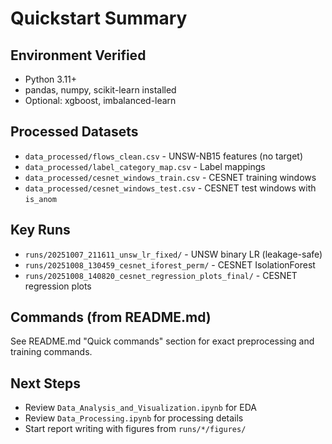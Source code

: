 # Quickstart Summary

## Environment Verified
- Python 3.11+
- pandas, numpy, scikit-learn installed
- Optional: xgboost, imbalanced-learn

## Processed Datasets
- `data_processed/flows_clean.csv` - UNSW-NB15 features (no target)
- `data_processed/label_category_map.csv` - Label mappings
- `data_processed/cesnet_windows_train.csv` - CESNET training windows
- `data_processed/cesnet_windows_test.csv` - CESNET test windows with `is_anom`

## Key Runs
- `runs/20251007_211611_unsw_lr_fixed/` - UNSW binary LR (leakage-safe)
- `runs/20251008_130459_cesnet_iforest_perm/` - CESNET IsolationForest
- `runs/20251008_140820_cesnet_regression_plots_final/` - CESNET regression plots

## Commands (from README.md)
See README.md "Quick commands" section for exact preprocessing and training commands.

## Next Steps
- Review `Data_Analysis_and_Visualization.ipynb` for EDA
- Review `Data_Processing.ipynb` for processing details
- Start report writing with figures from `runs/*/figures/`

